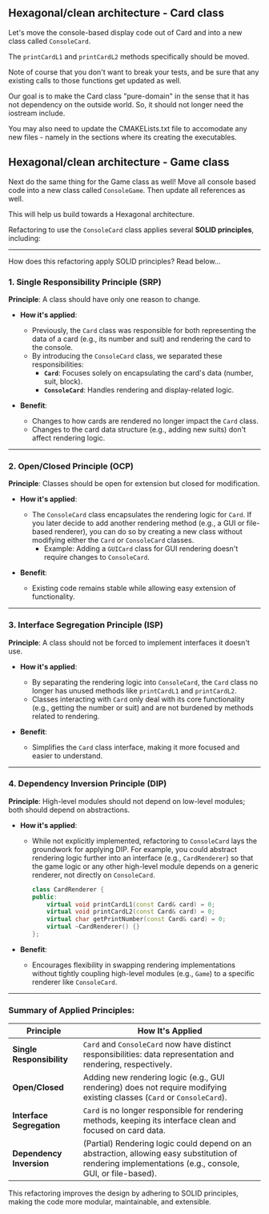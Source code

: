 Hexagonal/clean architecture - Card class
---
Let's move the console-based display code out of Card and into a new class called `ConsoleCard`.  

The `printCardL1` and `printCardL2` methods specifically should be moved.

Note of course that you don't want to break your tests, and be sure that any existing calls to those functions get updated as well.

Our goal is to make the Card class "pure-domain" in the sense that it has not dependency on the outside world.  So, it should not longer need the iostream include.

You may also need to update the CMAKELists.txt file to accomodate any new files - namely in the sections where its creating the executables.

Hexagonal/clean architecture - Game class
---
Next do the same thing for the Game class as well!  Move all console based code into a new class called `ConsoleGame`.  Then update all references as well.

This will help us build towards a Hexagonal architecture.

Refactoring to use the `ConsoleCard` class applies several **SOLID principles**, including:

---

How does this refactoring apply SOLID principles?  Read below...

### **1. Single Responsibility Principle (SRP)**
**Principle**: A class should have only one reason to change.

- **How it's applied**:
  - Previously, the `Card` class was responsible for both representing the data of a card (e.g., its number and suit) and rendering the card to the console.
  - By introducing the `ConsoleCard` class, we separated these responsibilities:
    - **`Card`**: Focuses solely on encapsulating the card's data (number, suit, block).
    - **`ConsoleCard`**: Handles rendering and display-related logic.

- **Benefit**:
  - Changes to how cards are rendered no longer impact the `Card` class.
  - Changes to the card data structure (e.g., adding new suits) don't affect rendering logic.

---

### **2. Open/Closed Principle (OCP)**
**Principle**: Classes should be open for extension but closed for modification.

- **How it's applied**:
  - The `ConsoleCard` class encapsulates the rendering logic for `Card`. If you later decide to add another rendering method (e.g., a GUI or file-based renderer), you can do so by creating a new class without modifying either the `Card` or `ConsoleCard` classes.
    - Example: Adding a `GUICard` class for GUI rendering doesn't require changes to `ConsoleCard`.

- **Benefit**:
  - Existing code remains stable while allowing easy extension of functionality.

---

### **3. Interface Segregation Principle (ISP)**
**Principle**: A class should not be forced to implement interfaces it doesn't use.

- **How it's applied**:
  - By separating the rendering logic into `ConsoleCard`, the `Card` class no longer has unused methods like `printCardL1` and `printCardL2`.
  - Classes interacting with `Card` only deal with its core functionality (e.g., getting the number or suit) and are not burdened by methods related to rendering.

- **Benefit**:
  - Simplifies the `Card` class interface, making it more focused and easier to understand.

---

### **4. Dependency Inversion Principle (DIP)**
**Principle**: High-level modules should not depend on low-level modules; both should depend on abstractions.

- **How it's applied**:
  - While not explicitly implemented, refactoring to `ConsoleCard` lays the groundwork for applying DIP. For example, you could abstract rendering logic further into an interface (e.g., `CardRenderer`) so that the game logic or any other high-level module depends on a generic renderer, not directly on `ConsoleCard`.

    ```cpp
    class CardRenderer {
    public:
        virtual void printCardL1(const Card& card) = 0;
        virtual void printCardL2(const Card& card) = 0;
        virtual char getPrintNumber(const Card& card) = 0;
        virtual ~CardRenderer() {}
    };
    ```

- **Benefit**:
  - Encourages flexibility in swapping rendering implementations without tightly coupling high-level modules (e.g., `Game`) to a specific renderer like `ConsoleCard`.

---

### Summary of Applied Principles:
| Principle                  | How It's Applied                                                                                                                                     |
|----------------------------|-------------------------------------------------------------------------------------------------------------------------------------------------------|
| **Single Responsibility**  | `Card` and `ConsoleCard` now have distinct responsibilities: data representation and rendering, respectively.                                         |
| **Open/Closed**            | Adding new rendering logic (e.g., GUI rendering) does not require modifying existing classes (`Card` or `ConsoleCard`).                              |
| **Interface Segregation**  | `Card` is no longer responsible for rendering methods, keeping its interface clean and focused on card data.                                         |
| **Dependency Inversion**   | (Partial) Rendering logic could depend on an abstraction, allowing easy substitution of rendering implementations (e.g., console, GUI, or file-based). |

This refactoring improves the design by adhering to SOLID principles, making the code more modular, maintainable, and extensible. 
